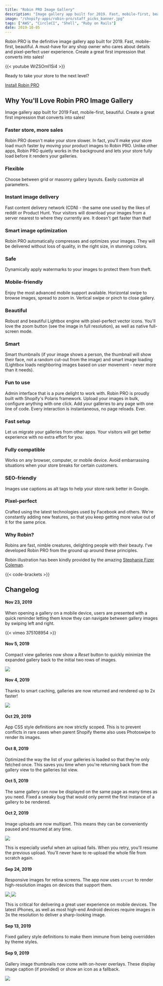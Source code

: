 ```yaml
---
title: "Robin PRO Image Gallery"
description: "Image gallery app built for 2019. Fast, mobile-first, beautiful. Create a great first impression that converts into sales!"
image: "/shopify-apps/robin-pro/staff_picks_banner.jpg"
tags: ["AWS", "CircleCI", "Shell", "Ruby on Rails"]
date: 2019-10-05
---
```


<p class="app__content--pitch">
  Robin PRO is the definitive image gallery app built for 2019. Fast,
  mobile-first, beautiful. A must-have for any shop owner who cares about
  details and pixel-perfect user experience. Create a great first impression
  that converts into sales!
</p>

{{< youtube WrZSOml1Si4 >}}

<p class="app__content--pitch">
  Ready to take your store to the next level?
</p>

<div class="text-center app__cta--wrapper">
  <a title="Robin PRO Image Gallery" href="https://apps.shopify.com/robin-pro-image-gallery" target="_blank" rel="noopener" class="app__cta">Install Robin PRO</a>
</div>

## Why You'll Love Robin PRO Image Gallery

Image gallery app built for 2019
Fast, mobile-first, beautiful. Create a great first impression that converts into sales!

### Faster store, more sales

Robin PRO doesn't make your store slower. In fact, you'll make your store load much faster by moving your product images to Robin PRO. Unlike other apps, Robin PRO quietly works in the background and lets your store fully load before it renders your galleries.

### Flexible

Choose between grid or masonry gallery layouts. Easily customize all parameters.

### Instant image delivery

Fast content delivery network (CDN) - the same one used by the likes of reddit or Product Hunt. Your visitors will download your images from a server nearest to where they currently are. It doesn't get faster than that!

### Smart image optimization

Robin PRO automatically compresses and optimizes your images. They will be delivered without loss of quality, in the right size, in stunning colors.

### Safe

Dynamically apply watermarks to your images to protect them from theft.

### Mobile-friendly

Enjoy the most advanced mobile support available. Horizontal swipe to browse images, spread to zoom in. Vertical swipe or pinch to close gallery.

### Beautiful

Robust and beautiful Lightbox engine with pixel-perfect vector icons. You'll love the zoom button (see the image in full resolution), as well as native full-screen mode.

### Smart

Smart thumbnails (if your image shows a person, the thumbnail will show their face, not a random cut-out from the image) and smart image loading (Lightbox loads neighboring images based on user movement - never more than it needs).

### Fun to use

Admin interface that is a pure delight to work with. Robin PRO is proudly built with Shopify's Polaris framework. Upload your images in bulk, configure anything with one click. Add your galleries to any page with one line of code. Every interaction is instantaneous, no page reloads. Ever.

### Fast setup

Let us migrate your galleries from other apps. Your visitors will get better experience with no extra effort for you.

### Fully compatible

Works on any browser, computer, or mobile device. Avoid embarrassing situations when your store breaks for certain customers.

### SEO-friendly

Images use captions as alt tags to help your store rank better in Google.

### Pixel-perfect

Crafted using the latest technologies used by Facebook and others. We're constantly adding new features, so that you keep getting more value out of it for the same price.

### Why Robin?

Robins are fast, nimble creatures, delighting people with their beauty. I've developed Robin PRO from the ground up around these principles.

Robin illustration has been kindly provided by the amazing <a href="http://stephaniefizercoleman.com/" target="_blank" rel="noopener">Stephanie Fizer Coleman</a>.

{{< code-brackets >}}

## Changelog

#### Nov 23, 2019

When opening a gallery on a mobile device, users are presented with a quick
reminder letting them know they can navigate between gallery images
by swiping left and right.

{{< vimeo 375108954 >}}

#### Nov 5, 2019

Compact view galleries now show a _Reset_ button to quickly minimize the expanded
gallery back to the initial two rows of images.

<a class="app__thumbnail--link" alt="gallery reset button"
   href="/shopify-apps/robin-pro/reset.png">
  <img src="/shopify-apps/robin-pro/reset.png" class="app__thumbnail">
</a>

#### Nov 4, 2019

Thanks to smart caching, galleries are now returned and rendered up to 2x faster!

<a class="app__thumbnail--link" alt="faster gallery response with caching"
   href="/shopify-apps/robin-pro/caching.png">
  <img src="/shopify-apps/robin-pro/caching.png" class="app__thumbnail">
</a>

#### Oct 29, 2019

App CSS style definitions are now strictly scoped. This is to prevent conflicts in rare
cases when parent Shopify theme also uses Photoswipe to render its images.

#### Oct 8, 2019

Optimized the way the list of your galleries is loaded so that they're only
fetched once. This saves you time when you're returning back from the gallery view
to the galleries list view.

#### Oct 5, 2019

The same gallery can now be displayed on the same page as many times as you need.
Fixed a sneaky bug that would only permit the first instance of a gallery to
be rendered.

#### Oct 2, 2019

Image uploads are now multipart. This means they can be conveniently paused
and resumed at any time.

<a class="app__thumbnail--link" alt="multipart image gallery uploads"
   href="/shopify-apps/robin-pro/multipart.gif">
<img src="/shopify-apps/robin-pro/multipart.gif" class="app__thumbnail">
</a>

This is especially useful when an upload fails. When you retry, you'll resume
the previous upload. You'll never have to re-upload the whole file from scratch
again.

#### Sep 24, 2019

Responsive images for retina screens. The app now uses `srcset` to render
high-resolution images on devices that support them.

<a class="app__thumbnail--link" alt="responsive images retina before"
   href="https://robin-pro-preview.imgix.net/portfolio/before_gallery.png">
<img src="https://robin-pro-preview.imgix.net/portfolio/before_gallery.png?w=250&h=250&crop=faces&fit=crop" class="app__thumbnail">
</a>
<a class="app__thumbnail--link" alt="responsive images retina after"
   href="https://robin-pro-preview.imgix.net/portfolio/after_gallery.png">
<img src="https://robin-pro-preview.imgix.net/portfolio/after_gallery.png?w=250&h=250&crop=faces&fit=crop" class="app__thumbnail">
</a>

This is critical for delivering a great user experience on mobile devices. The
latest iPhones, as well as most high-end Android devices require images in 3x the
resolution to deliver a sharp-looking image.

#### Sep 13, 2019

Fixed gallery style definitions to make them immune from being overridden by theme styles.

#### Sep 9, 2019

Gallery image thumbnails now come with on-hover overlays. These display image
caption (if provided) or show an icon as a fallback.

<a class="app__thumbnail--link" alt="image gallery thumbnail overlay"
href="/shopify-apps/robin-pro/overlay.gif">
<img src="/shopify-apps/robin-pro/overlay.gif" class="app__thumbnail">
</a>
